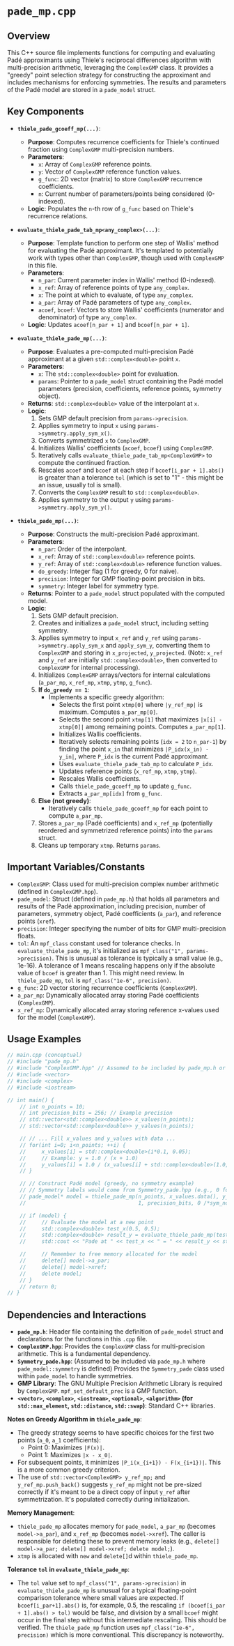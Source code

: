 # `pade_mp.cpp`

## Overview

This C++ source file implements functions for computing and evaluating Padé approximants using Thiele's reciprocal differences algorithm with multi-precision arithmetic, leveraging the `ComplexGMP` class. It provides a "greedy" point selection strategy for constructing the approximant and includes mechanisms for enforcing symmetries. The results and parameters of the Padé model are stored in a `pade_model` struct.

## Key Components

- **`thiele_pade_gcoeff_mp(...)`**:
    - **Purpose**: Computes recurrence coefficients for Thiele's continued fraction using `ComplexGMP` multi-precision numbers.
    - **Parameters**:
        - `x`: Array of `ComplexGMP` reference points.
        - `y`: Vector of `ComplexGMP` reference function values.
        - `g_func`: 2D vector (matrix) to store `ComplexGMP` recurrence coefficients.
        - `n`: Current number of parameters/points being considered (0-indexed).
    - **Logic**: Populates the `n`-th row of `g_func` based on Thiele's recurrence relations.

- **`evaluate_thiele_pade_tab_mp<any_complex>(...)`**:
    - **Purpose**: Template function to perform one step of Wallis' method for evaluating the Padé approximant. It's templated to potentially work with types other than `ComplexGMP`, though used with `ComplexGMP` in this file.
    - **Parameters**:
        - `n_par`: Current parameter index in Wallis' method (0-indexed).
        - `x_ref`: Array of reference points of type `any_complex`.
        - `x`: The point at which to evaluate, of type `any_complex`.
        - `a_par`: Array of Padé parameters of type `any_complex`.
        - `acoef`, `bcoef`: Vectors to store Wallis' coefficients (numerator and denominator) of type `any_complex`.
    - **Logic**: Updates `acoef[n_par + 1]` and `bcoef[n_par + 1]`.

- **`evaluate_thiele_pade_mp(...)`**:
    - **Purpose**: Evaluates a pre-computed multi-precision Padé approximant at a given `std::complex<double>` point `x`.
    - **Parameters**:
        - `x`: The `std::complex<double>` point for evaluation.
        - `params`: Pointer to a `pade_model` struct containing the Padé model parameters (precision, coefficients, reference points, symmetry object).
    - **Returns**: `std::complex<double>` value of the interpolant at `x`.
    - **Logic**:
        1. Sets GMP default precision from `params->precision`.
        2. Applies symmetry to input `x` using `params->symmetry.apply_sym_x()`.
        3. Converts symmetrized `x` to `ComplexGMP`.
        4. Initializes Wallis' coefficients (`acoef`, `bcoef`) using `ComplexGMP`.
        5. Iteratively calls `evaluate_thiele_pade_tab_mp<ComplexGMP>` to compute the continued fraction.
        6. Rescales `acoef` and `bcoef` at each step if `bcoef[i_par + 1].abs()` is greater than a tolerance `tol` (which is set to "1" - this might be an issue, usually tol is small).
        7. Converts the `ComplexGMP` result to `std::complex<double>`.
        8. Applies symmetry to the output `y` using `params->symmetry.apply_sym_y()`.

- **`thiele_pade_mp(...)`**:
    - **Purpose**: Constructs the multi-precision Padé approximant.
    - **Parameters**:
        - `n_par`: Order of the interpolant.
        - `x_ref`: Array of `std::complex<double>` reference points.
        - `y_ref`: Array of `std::complex<double>` reference function values.
        - `do_greedy`: Integer flag (1 for greedy, 0 for naive).
        - `precision`: Integer for GMP floating-point precision in bits.
        - `symmetry`: Integer label for symmetry type.
    - **Returns**: Pointer to a `pade_model` struct populated with the computed model.
    - **Logic**:
        1. Sets GMP default precision.
        2. Creates and initializes a `pade_model` struct, including setting symmetry.
        3. Applies symmetry to input `x_ref` and `y_ref` using `params->symmetry.apply_sym_x` and `apply_sym_y`, converting them to `ComplexGMP` and storing in `x_projected`, `y_projected`. (Note: `x_ref` and `y_ref` are initially `std::complex<double>`, then converted to `ComplexGMP` for internal processing).
        4. Initializes `ComplexGMP` arrays/vectors for internal calculations (`a_par_mp`, `x_ref_mp`, `xtmp`, `ytmp`, `g_func`).
        5. **If `do_greedy == 1`**:
            - Implements a specific greedy algorithm:
                - Selects the first point `xtmp[0]` where `|y_ref_mp|` is maximum. Computes `a_par_mp[0]`.
                - Selects the second point `xtmp[1]` that maximizes `|x[i] - xtmp[0]|` among remaining points. Computes `a_par_mp[1]`.
                - Initializes Wallis coefficients.
                - Iteratively selects remaining points (`idx = 2` to `n_par-1`) by finding the point `x_in` that minimizes `|P_idx(x_in) - y_in|`, where `P_idx` is the current Padé approximant.
                - Uses `evaluate_thiele_pade_tab_mp` to calculate `P_idx`.
                - Updates reference points (`x_ref_mp`, `xtmp`, `ytmp`).
                - Rescales Wallis coefficients.
                - Calls `thiele_pade_gcoeff_mp` to update `g_func`.
                - Extracts `a_par_mp[idx]` from `g_func`.
        6. **Else (not greedy)**:
            - Iteratively calls `thiele_pade_gcoeff_mp` for each point to compute `a_par_mp`.
        7. Stores `a_par_mp` (Padé coefficients) and `x_ref_mp` (potentially reordered and symmetrized reference points) into the `params` struct.
        8. Cleans up temporary `xtmp`. Returns `params`.

## Important Variables/Constants

- `ComplexGMP`: Class used for multi-precision complex number arithmetic (defined in `ComplexGMP.hpp`).
- `pade_model`: Struct (defined in `pade_mp.h`) that holds all parameters and results of the Padé approximation, including precision, number of parameters, symmetry object, Padé coefficients (`a_par`), and reference points (`xref`).
- `precision`: Integer specifying the number of bits for GMP multi-precision floats.
- `tol`: An `mpf_class` constant used for tolerance checks. In `evaluate_thiele_pade_mp`, it's initialized as `mpf_class("1", params->precision)`. This is unusual as tolerance is typically a small value (e.g., 1e-16). A tolerance of 1 means rescaling happens only if the absolute value of `bcoef` is greater than 1. This might need review. In `thiele_pade_mp`, `tol` is `mpf_class("1e-6", precision)`.
- `g_func`: 2D vector storing recurrence coefficients (`ComplexGMP`).
- `a_par_mp`: Dynamically allocated array storing Padé coefficients (`ComplexGMP`).
- `x_ref_mp`: Dynamically allocated array storing reference x-values used for the model (`ComplexGMP`).

## Usage Examples

```cpp
// main.cpp (conceptual)
// #include "pade_mp.h"
// #include "ComplexGMP.hpp" // Assumed to be included by pade_mp.h or directly
// #include <vector>
// #include <complex>
// #include <iostream>

// int main() {
    // int n_points = 10;
    // int precision_bits = 256; // Example precision
    // std::vector<std::complex<double>> x_values(n_points);
    // std::vector<std::complex<double>> y_values(n_points);

    // // ... Fill x_values and y_values with data ...
    // for(int i=0; i<n_points; ++i) {
    //     x_values[i] = std::complex<double>(i*0.1, 0.05);
    //     // Example: y = 1.0 / (x + 1.0)
    //     y_values[i] = 1.0 / (x_values[i] + std::complex<double>(1.0,0.0));
    // }

    // // Construct Padé model (greedy, no symmetry example)
    // // Symmetry labels would come from Symmetry_pade.hpp (e.g., 0 for none)
    // pade_model* model = thiele_pade_mp(n_points, x_values.data(), y_values.data(),
    //                                    1, precision_bits, 0 /*sym_none*/);

    // if (model) {
    //     // Evaluate the model at a new point
    //     std::complex<double> test_x(0.5, 0.5);
    //     std::complex<double> result_y = evaluate_thiele_pade_mp(test_x, model);
    //     std::cout << "Pade at " << test_x << " = " << result_y << std::endl;

    //     // Remember to free memory allocated for the model
    //     delete[] model->a_par;
    //     delete[] model->xref;
    //     delete model;
    // }
    // return 0;
// }
```

## Dependencies and Interactions

- **`pade_mp.h`**: Header file containing the definition of `pade_model` struct and declarations for the functions in this `.cpp` file.
- **`ComplexGMP.hpp`**: Provides the `ComplexGMP` class for multi-precision arithmetic. This is a fundamental dependency.
- **`Symmetry_pade.hpp`**: (Assumed to be included via `pade_mp.h` where `pade_model::symmetry` is defined) Provides the `Symmetry_pade` class used within `pade_model` to handle symmetries.
- **GMP Library**: The GNU Multiple Precision Arithmetic Library is required by `ComplexGMP`. `mpf_set_default_prec` is a GMP function.
- **`<vector>`, `<complex>`, `<iostream>`, `<optional>`, `<algorithm>` (for `std::max_element`, `std::distance`, `std::swap`)**: Standard C++ libraries.

**Notes on Greedy Algorithm in `thiele_pade_mp`**:
- The greedy strategy seems to have specific choices for the first two points (`a_0`, `a_1` coefficients):
    - Point 0: Maximizes `|F(x)|`.
    - Point 1: Maximizes `|x - x_0|`.
- For subsequent points, it minimizes `|P_i(x_{i+1}) - F(x_{i+1})|`. This is a more common greedy criterion.
- The use of `std::vector<ComplexGMP> y_ref_mp;` and `y_ref_mp.push_back()` suggests `y_ref_mp` might not be pre-sized correctly if it's meant to be a direct copy of input `y_ref` after symmetrization. It's populated correctly during initialization.

**Memory Management**:
- `thiele_pade_mp` allocates memory for `pade_model`, `a_par_mp` (becomes `model->a_par`), and `x_ref_mp` (becomes `model->xref`). The caller is responsible for deleting these to prevent memory leaks (e.g., `delete[] model->a_par; delete[] model->xref; delete model;`).
- `xtmp` is allocated with `new` and `delete[]`d within `thiele_pade_mp`.

**Tolerance `tol` in `evaluate_thiele_pade_mp`**:
- The `tol` value set to `mpf_class("1", params->precision)` in `evaluate_thiele_pade_mp` is unusual for a typical floating-point comparison tolerance where small values are expected. If `bcoef[i_par+1].abs()` is, for example, 0.5, the rescaling `if (bcoef[i_par + 1].abs() > tol)` would be false, and division by a small `bcoef` might occur in the final step without this intermediate rescaling. This should be verified. The `thiele_pade_mp` function uses `mpf_class("1e-6", precision)` which is more conventional. This discrepancy is noteworthy.
